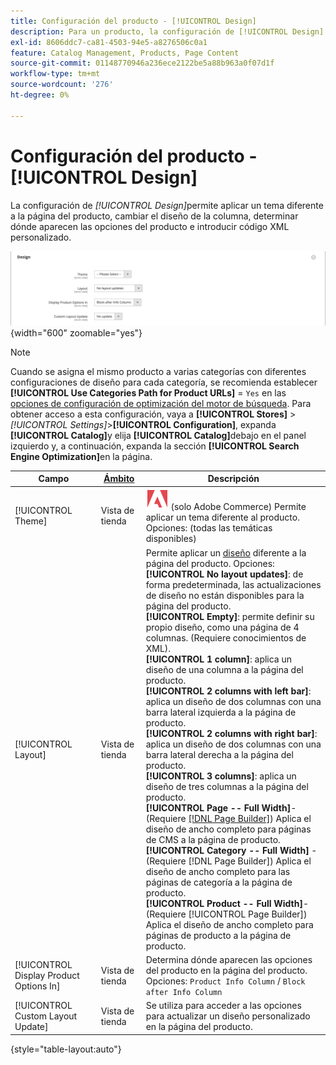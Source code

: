 ```yaml
---
title: Configuración del producto - [!UICONTROL Design]
description: Para un producto, la configuración de [!UICONTROL Design] le permite aplicar un tema diferente a una página de producto y cambiar el diseño.
exl-id: 8606ddc7-ca81-4503-94e5-a8276506c0a1
feature: Catalog Management, Products, Page Content
source-git-commit: 01148770946a236ece2122be5a88b963a0f07d1f
workflow-type: tm+mt
source-wordcount: '276'
ht-degree: 0%

---
```


# Configuración del producto - [!UICONTROL Design]

La configuración de _[!UICONTROL Design]_&#x200B;permite aplicar un tema diferente a la página del producto, cambiar el diseño de la columna, determinar dónde aparecen las opciones del producto e introducir código XML personalizado.

![Diseño](./assets/product-design-ee.png){width="600" zoomable="yes"}

>[!NOTE]
>
>Cuando se asigna el mismo producto a varias categorías con diferentes configuraciones de diseño para cada categoría, se recomienda establecer **[!UICONTROL Use Categories Path for Product URLs]** = `Yes` en las [opciones de configuración de optimización del motor de búsqueda](../configuration-reference/catalog/catalog.md#search-engine-optimization). Para obtener acceso a esta configuración, vaya a **[!UICONTROL Stores]** > _[!UICONTROL Settings]_>**[!UICONTROL Configuration]**, expanda **[!UICONTROL Catalog]**&#x200B;y elija **[!UICONTROL Catalog]**&#x200B;debajo en el panel izquierdo y, a continuación, expanda la sección **[!UICONTROL Search Engine Optimization]**&#x200B;en la página.

| Campo | [Ámbito](../getting-started/websites-stores-views.md#scope-settings) | Descripción |
|---|---|----|
| [!UICONTROL Theme] | Vista de tienda | ![Adobe Commerce](../assets/adobe-logo.svg) (solo Adobe Commerce) Permite aplicar un tema diferente al producto. Opciones: (todas las temáticas disponibles) |
| [!UICONTROL Layout] | Vista de tienda | Permite aplicar un [diseño](../content-design/page-layout.md) diferente a la página del producto. Opciones: <br/>**[!UICONTROL No layout updates]**: de forma predeterminada, las actualizaciones de diseño no están disponibles para la página del producto.<br/>**[!UICONTROL Empty]**: permite definir su propio diseño, como una página de 4 columnas. (Requiere conocimientos de XML). <br/>**[!UICONTROL 1 column]**: aplica un diseño de una columna a la página del producto.<br/>**[!UICONTROL 2 columns with left bar]**: aplica un diseño de dos columnas con una barra lateral izquierda a la página de producto. <br/>**[!UICONTROL 2 columns with right bar]**: aplica un diseño de dos columnas con una barra lateral derecha a la página del producto.<br/>**[!UICONTROL 3 columns]**: aplica un diseño de tres columnas a la página del producto. <br/>**[!UICONTROL Page -- Full Width]**- (Requiere [[!DNL Page Builder]](../page-builder/introduction.md)) Aplica el diseño de ancho completo para páginas de CMS a la página de producto.<br/>**[!UICONTROL Category -- Full Width]** - (Requiere [!DNL Page Builder]) Aplica el diseño de ancho completo para las páginas de categoría a la página de producto. <br/>**[!UICONTROL Product -- Full Width]**- (Requiere [!UICONTROL Page Builder]) Aplica el diseño de ancho completo para páginas de producto a la página de producto. |
| [!UICONTROL Display Product Options In] | Vista de tienda | Determina dónde aparecen las opciones del producto en la página del producto. Opciones: `Product Info Column` / `Block after Info Column` |
| [!UICONTROL Custom Layout Update] | Vista de tienda | Se utiliza para acceder a las opciones para actualizar un diseño personalizado en la página del producto. |

{style="table-layout:auto"}
